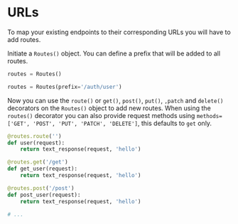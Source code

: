 # URLs

To map your existing endpoints to their corresponding URLs you will have to add routes.

Initiate a `Routes()` object. You can define a prefix that will be added to all routes.

```py
routes = Routes()

routes = Routes(prefix='/auth/user')
```

Now you can use the `route()` or `get()`, `post()`, `put()`, `,patch` and `delete()` decorators on the `Routes()` object to add new routes.
When using the `routes()` decorator you can also provide request methods using `methods=['GET', 'POST', 'PUT', 'PATCH', 'DELETE']`, this defaults to `get` only.

```py
@routes.route('')
def user(request):
    return text_response(request, 'hello')

@routes.get('/get')
def get_user(request):
    return text_response(request, 'hello')

@routes.post('/post')
def post_user(request):
    return text_response(request, 'hello')

# ...
```